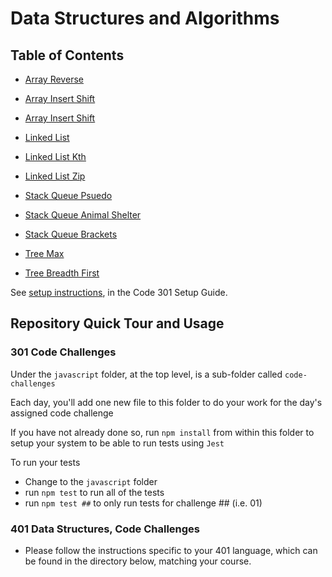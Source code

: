 # Data Structures and Algorithms

## Table of Contents

- [Array Reverse](python/docs/array-reverse/README.md)

- [Array Insert Shift](python/docs/array-insert-shift/README.md)

- [Array Insert Shift](python/docs/array-binary-search/README.md)

- [Linked List](python/data_structures/README.md) 

- [Linked List Kth](python/docs/linked_list_kth/README.md)

- [Linked List Zip](python/docs/linked_list_zip/README.md)

- [Stack Queue Psuedo](python/docs/stack_queue_pseudo/README.md)

- [Stack Queue Animal Shelter](python/docs/stack_queue_animal_shelter/README.md)

- [Stack Queue Brackets](python/docs/stack_queue_brackets/README.md)

- [Tree Max](python/docs/tree_max/README.md)

- [Tree Breadth First](python/docs/tree_breadth_first/README.md)

See [setup instructions](https://codefellows.github.io/setup-guide/code-301/2-code-challenges), in the Code 301 Setup Guide.

## Repository Quick Tour and Usage

### 301 Code Challenges

Under the `javascript` folder, at the top level, is a sub-folder called `code-challenges`

Each day, you'll add one new file to this folder to do your work for the day's assigned code challenge

If you have not already done so, run `npm install` from within this folder to setup your system to be able to run tests using `Jest`

To run your tests

- Change to the `javascript` folder
- run `npm test` to run all of the tests
- run `npm test ##` to only run tests for challenge ## (i.e. 01)

### 401 Data Structures, Code Challenges

- Please follow the instructions specific to your 401 language, which can be found in the directory below, matching your course.
